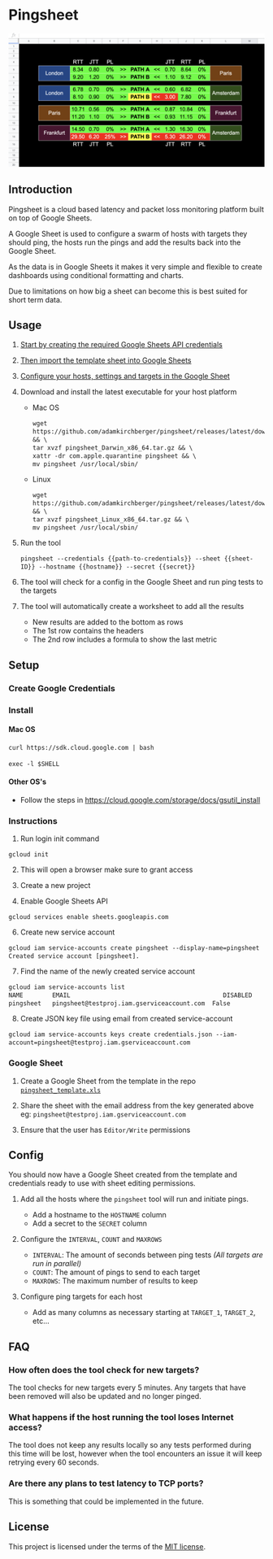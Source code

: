 # Pingsheet

![Pingsheet](images/pingsheet_screenshot.png)

## Introduction
Pingsheet is a cloud based latency and packet loss monitoring platform built on
top of Google Sheets.

A Google Sheet is used to configure a swarm of hosts with targets they should
ping, the hosts run the pings and add the results back into the Google Sheet.

As the data is in Google Sheets it makes it very simple and flexible to create
dashboards using conditional formatting and charts.

Due to limitations on how big a sheet can become this is best suited for short
term data.

## Usage

1. [Start by creating the required Google Sheets API credentials](#Create-Google-Credentials)
2. [Then import the template sheet into Google Sheets](#Google-Sheet)
3. [Configure your hosts, settings and targets in the Google Sheet](#Config)
4. Download and install the latest executable for your host platform
   * Mac OS
     ```
     wget https://github.com/adamkirchberger/pingsheet/releases/latest/download/pingsheet_Darwin_x86_64.tar.gz && \
     tar xvzf pingsheet_Darwin_x86_64.tar.gz && \
     xattr -dr com.apple.quarantine pingsheet && \
     mv pingsheet /usr/local/sbin/
     ```
   * Linux
     ```
     wget https://github.com/adamkirchberger/pingsheet/releases/latest/download/pingsheet_Linux_x86_64.tar.gz && \
     tar xvzf pingsheet_Linux_x86_64.tar.gz && \
     mv pingsheet /usr/local/sbin/
     ```
5. Run the tool
   ```
   pingsheet --credentials {{path-to-credentials}} --sheet {{sheet-ID}} --hostname {{hostname}} --secret {{secret}}
   ```
6. The tool will check for a config in the Google Sheet and run ping tests to the targets

7. The tool will automatically create a worksheet to add all the results
   * New results are added to the bottom as rows
   * The 1st row contains the headers
   * The 2nd row includes a formula to show the last metric

## Setup

### Create Google Credentials

### Install

#### Mac OS
```
curl https://sdk.cloud.google.com | bash

exec -l $SHELL
```

#### Other OS's
* Follow the steps in https://cloud.google.com/storage/docs/gsutil_install

### Instructions

1. Run login init command
```
gcloud init
```
2. This will open a browser make sure to grant access

4. Create a new project

5. Enable Google Sheets API
```
gcloud services enable sheets.googleapis.com
```

6. Create new service account
```
gcloud iam service-accounts create pingsheet --display-name=pingsheet
Created service account [pingsheet].
```

7. Find the name of the newly created service account
```
gcloud iam service-accounts list
NAME        EMAIL                                          DISABLED
pingsheet   pingsheet@testproj.iam.gserviceaccount.com  False
```

8. Create JSON key file using email from created service-account
```
gcloud iam service-accounts keys create credentials.json --iam-account=pingsheet@testproj.iam.gserviceaccount.com
```

### Google Sheet

1. Create a Google Sheet from the template in the repo [`pingsheet_template.xls`](linkhere)

2. Share the sheet with the email address from the key generated above
eg: `pingsheet@testproj.iam.gserviceaccount.com`

3. Ensure that the user has `Editor/Write` permissions

## Config

You should now have a Google Sheet created from the template and credentials
ready to use with sheet editing permissions.

1. Add all the hosts where the `pingsheet` tool will run and initiate pings.
   * Add a hostname to the `HOSTNAME` column
   * Add a secret to the `SECRET` column

2. Configure the `INTERVAL`, `COUNT` and `MAXROWS`
   * `INTERVAL`: The amount of seconds between ping tests *(All targets are run in parallel)*
   * `COUNT`: The amount of pings to send to each target
   * `MAXROWS`: The maximum number of results to keep

3. Configure ping targets for each host
   * Add as many columns as necessary starting at `TARGET_1`, `TARGET_2`, etc...

## FAQ

### How often does the tool check for new targets?
The tool checks for new targets every 5 minutes. Any targets that have been removed will also be updated and no longer pinged.

### What happens if the host running the tool loses Internet access?
The tool does not keep any results locally so any tests performed during this
time will be lost, however when the tool encounters an issue it will keep
retrying every 60 seconds.

### Are there any plans to test latency to TCP ports?
This is something that could be implemented in the future.

## License

This project is licensed under the terms of the
[MIT license](/LICENSE).